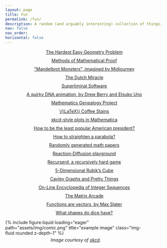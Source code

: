 ```yaml
---
layout: page
title: Fun
permalink: /fun/
description: A random (and arguably interesting) collection of things.
nav: false
nav_order:
horizontal: false
---
```


<div style="text-align: center;">
  <style>
    .centered-list {
      list-style-type: none; /* Removes bullet points */
      padding: 0; /* Removes default padding */
    }
    .centered-list li {
      margin-bottom: 10px; /* Adds spacing between links */
    }
  </style>
  
  <ul class="centered-list">
      <li><a href="https://mindyourdecisions.com/blog/2016/09/04/the-hardest-easy-geometry-problem-sunday-puzzle/">The Hardest Easy Geometry Problem</a></li>
      <li><a href="https://jwilson.coe.uga.edu/EMT668/EMAT6680.F99/Challen/proof/proof.html">Methods of Mathematical Proof</a></li>
      <li><a href="https://www.reddit.com/r/woahdude/comments/x5waoc/mandelbrot_set_monsters_imagined_by_midjourney/">"Mandelbrot Monsters", imagined by Midjourney</a></li>
      <li><a href="/assets/pdf/fun_dutchmiracle.pdf">The Dutch Miracle</a></li>
      <li><a href="https://superliminal.com">Superliminal Software</a></li>
      <li><a href="https://www.youtube.com/watch?v=7Hk9jct2ozY">A quirky DNA animation, by Drew Berry and Etsuko Uno</a></li>
      <li><a href="https://www.genealogy.math.ndsu.nodak.edu/index.php">Mathematics Genealogy Project</a></li>
      <li><a href="https://www.overleaf.com/latex/examples/latex-coffee-stains/qsjjwwsrmwnc">\(\LaTeX\) Coffee Stains</a></li>
      <li><a href="https://mathematica.stackexchange.com/questions/11350/xkcd-style-plots">xkcd-style plots in Mathematica</a></li>
      <li><a href="https://chalkdustmagazine.com/features/how-to-be-the-least-popular-american-president/">How to be the least popular American president?</a></li>
      <li><a href="https://math.stackexchange.com/questions/4209381/how-to-straighten-a-parabola">How to straighten a parabola?</a></li>
      <li><a href="https://thatsmathematics.com/mathgen/">Randomly generated math papers</a></li>
      <li><a href="https://jasonwebb.github.io/reaction-diffusion-playground/app.html">Reaction-Diffusion playground</a></li>
      <li><a href="https://recursed-ice-palace.github.io">Recurserd, a recursively hard game</a></li>
      <li><a href="http://www.gravitation3d.com/magiccube5d/">5-Dimensional Rubik’s Cube</a></li>
      <li><a href="https://juliapoo.github.io/mathematics/2023/07/15/plotting-cayley-graphs.html">Cayley Graphs and Pretty Things</a></li>
      <li><a href="https://oeis.org">On-Line Encyclopedia of Integer Sequences</a></li>
      <li><a href="https://yizhe-ang.github.io/matrix-explorable//">The Matrix Arcade</a></li>
      <li><a href="https://thenumb.at/Functions-are-Vectors/">Functions are vectors, by Max Slater</a></li>
      <li><a href="https://www.dicecollector.com/DICEINFO_WHAT_SHAPES_DO_DICE_HAVE.html">What shapes do dice have?</a></li>
    <!-- Add other list items here -->
  </ul>
</div>




<div class="row justify-content-center">
    <div class="col-sm mt-3 mt-md-0" style="max-width: 450px;"> <!-- Adjust the width as needed -->
        {% include figure.liquid loading="eager" path="assets/img/comic.png" title="example image" class="img-fluid rounded z-depth-1" %}
        <div class="caption" style="text-align: center; font-style: italic; margin-top: 5px;">
            Image courtesy of <a href="https://xkcd.com" target="_blank">xkcd</a>.
        </div>
    </div>
</div>
